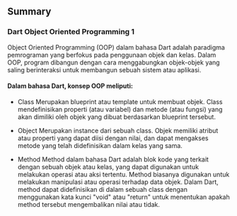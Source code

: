 ## Summary

### Dart Object Oriented Programming 1
 Object Oriented Programming (OOP) dalam bahasa Dart adalah paradigma pemrograman yang berfokus pada penggunaan objek dan kelas. Dalam OOP, program dibangun dengan cara menggabungkan objek-objek yang saling berinteraksi untuk membangun sebuah sistem atau aplikasi.

#### Dalam bahasa Dart, konsep OOP meliputi:
 - Class
 Merupakan blueprint atau template untuk membuat objek. Class mendefinisikan properti (atau variabel) dan metode (atau fungsi) yang akan dimiliki oleh objek yang dibuat berdasarkan blueprint tersebut.

 - Object
 Merupakan instance dari sebuah class. Objek memiliki atribut atau properti yang dapat diisi dengan nilai, dan dapat mengakses metode yang telah didefinisikan dalam kelas yang sama.

 - Method
   Method dalam bahasa Dart adalah blok kode yang terkait dengan sebuah objek atau kelas, yang dapat digunakan untuk melakukan operasi atau aksi tertentu. Method biasanya digunakan untuk melakukan manipulasi atau operasi terhadap data objek. Dalam Dart, method dapat didefinisikan di dalam sebuah class dengan menggunakan kata kunci "void" atau "return" untuk menentukan apakah method tersebut mengembalikan nilai atau tidak.